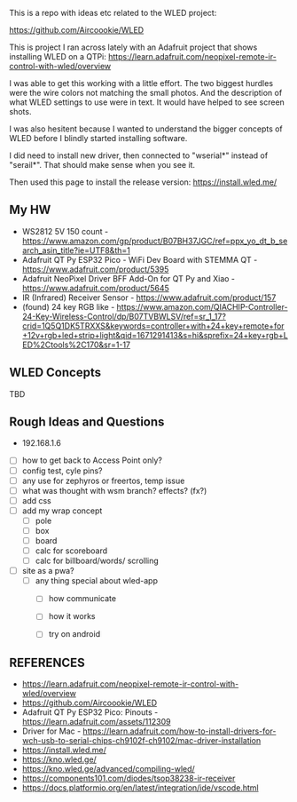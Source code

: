 This is a repo with ideas etc related to the WLED project:

https://github.com/Aircoookie/WLED

This is project I ran across lately with an Adafruit project that shows installing WLED on a QTPi: https://learn.adafruit.com/neopixel-remote-ir-control-with-wled/overview

I was able to get this working with a little effort.  The two biggest hurdles were the wire colors not matching the small photos.  And the description of what WLED settings to use were in text.  It would have helped to see screen shots.

I was also hesitent because I wanted to understand the bigger concepts of WLED before I blindly started installing software.

I did need to install new driver, then connected to "wserial*" instead of "serail*".  That should make sense when you see it.

Then used this page to install the release version: https://install.wled.me/

## My HW
- WS2812 5V 150 count - https://www.amazon.com/gp/product/B07BH37JGC/ref=ppx_yo_dt_b_search_asin_title?ie=UTF8&th=1
- Adafruit QT Py ESP32 Pico - WiFi Dev Board with STEMMA QT - https://www.adafruit.com/product/5395
- Adafruit NeoPixel Driver BFF Add-On for QT Py and Xiao - https://www.adafruit.com/product/5645
- IR (Infrared) Receiver Sensor - https://www.adafruit.com/product/157
- (found) 24 key RGB like - https://www.amazon.com/QIACHIP-Controller-24-Key-Wireless-Control/dp/B07TVBWLSV/ref=sr_1_17?crid=1Q5Q1DK5TRXXS&keywords=controller+with+24+key+remote+for+12v+rgb+led+strip+light&qid=1671291413&s=hi&sprefix=24+key+rgb+LED%2Ctools%2C170&sr=1-17



## WLED Concepts

TBD

## Rough Ideas and Questions

- 192.168.1.6

- [ ] how to get back to Access Point only?
- [ ] config test, cyle pins?
- [ ] any use for zephyros or freertos, temp issue
- [ ] what was thought with wsm branch?  effects? (fx?)
- [ ] add css
- [ ] add my wrap concept
    - [ ] pole
    - [ ] box
    - [ ] board
    - [ ] calc for scoreboard
    - [ ] calc for billboard/words/ scrolling
- [ ] site as a pwa?
    - [ ] any thing special about wled-app
        - [ ] how communicate
        - [ ] how it works
        - [ ] try on android






## REFERENCES

- https://learn.adafruit.com/neopixel-remote-ir-control-with-wled/overview
- https://github.com/Aircoookie/WLED
- Adafruit QT Py ESP32 Pico: Pinouts - https://learn.adafruit.com/assets/112309
- Driver for Mac - https://learn.adafruit.com/how-to-install-drivers-for-wch-usb-to-serial-chips-ch9102f-ch9102/mac-driver-installation
- https://install.wled.me/
- https://kno.wled.ge/
- https://kno.wled.ge/advanced/compiling-wled/
- https://components101.com/diodes/tsop38238-ir-receiver
- https://docs.platformio.org/en/latest/integration/ide/vscode.html


